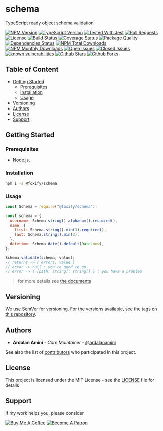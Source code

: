 # schema <!-- omit in toc -->

TypeScript ready object schema validation

[![NPM Version](https://img.shields.io/npm/v/@foxify/schema.svg)](https://www.npmjs.com/package/@foxify/schema)
[![TypeScript Version](https://img.shields.io/npm/types/@foxify/schema.svg)](https://www.typescriptlang.org)
[![Tested With Jest](https://img.shields.io/badge/tested_with-jest-99424f.svg)](https://github.com/facebook/jest)
[![Pull Requests](https://img.shields.io/badge/PRs-Welcome-brightgreen.svg)](https://github.com/foxifyjs/schema/pulls)
[![License](https://img.shields.io/github/license/foxifyjs/schema.svg)](https://github.com/foxifyjs/schema/blob/master/LICENSE)
[![Build Status](https://api.travis-ci.com/foxifyjs/schema.svg?branch=master)](https://travis-ci.com/foxifyjs/schema)
[![Coverage Status](https://codecov.io/gh/foxifyjs/schema/branch/master/graph/badge.svg)](https://codecov.io/gh/foxifyjs/schema)
[![Package Quality](http://npm.packagequality.com/shield/%40foxify%2Fschema.svg)](http://packagequality.com/#?package=@foxify/schema)
[![Dependencies Status](https://david-dm.org/foxifyjs/schema.svg)](https://david-dm.org/foxifyjs/schema)
[![NPM Total Downloads](https://img.shields.io/npm/dt/@foxify/schema.svg)](https://www.npmjs.com/package/@foxify/schema)
[![NPM Monthly Downloads](https://img.shields.io/npm/dm/@foxify/schema.svg)](https://www.npmjs.com/package/@foxify/schema)
[![Open Issues](https://img.shields.io/github/issues-raw/foxifyjs/schema.svg)](https://github.com/foxifyjs/schema/issues?q=is%3Aopen+is%3Aissue)
[![Closed Issues](https://img.shields.io/github/issues-closed-raw/foxifyjs/schema.svg)](https://github.com/foxifyjs/schema/issues?q=is%3Aissue+is%3Aclosed)
[![known vulnerabilities](https://snyk.io/test/github/foxifyjs/schema/badge.svg?targetFile=package.json)](https://snyk.io/test/github/foxifyjs/schema?targetFile=package.json)
[![Github Stars](https://img.shields.io/github/stars/foxifyjs/schema.svg?style=social)](https://github.com/foxifyjs/schema)
[![Github Forks](https://img.shields.io/github/forks/foxifyjs/schema.svg?style=social&label=Fork)](https://github.com/foxifyjs/schema)

## Table of Content <!-- omit in toc -->

- [Getting Started](#Getting-Started)
  - [Prerequisites](#Prerequisites)
  - [Installation](#Installation)
  - [Usage](#Usage)
- [Versioning](#Versioning)
- [Authors](#Authors)
- [License](#License)
- [Support](#Support)

## Getting Started

### Prerequisites

- [Node.js](https://nodejs.org/en/download).

### Installation

```bash
npm i -s @foxify/schema
```

### Usage

```javascript
const Schema = require("@foxify/schema");

const schema = {
  username: Schema.string().alphanum().required(),
  name: {
    first: Schema.string().min(3).required(),
    last: Schema.string().min(3),
  },
  datetime: Schema.date().default(Date.now),
};

Schema.validate(schema, value);
// returns -> { errors, value }
// error -> null : you're good to go
// error -> { [path: string]: string[] } : you have a problem
```

> for more details see [the documents](https://schema.js.org)

## Versioning

We use [SemVer](http://semver.org) for versioning. For the versions available, see the [tags on this repository](https://github.com/foxifyjs/schema/tags).

## Authors

- **Ardalan Amini** - *Core Maintainer* - [@ardalanamini](https://github.com/ardalanamini)

See also the list of [contributors](https://github.com/foxifyjs/schema/contributors) who participated in this project.

## License

This project is licensed under the MIT License - see the [LICENSE](LICENSE) file for details

## Support

If my work helps you, please consider

[![Buy Me A Coffee](https://www.buymeacoffee.com/assets/img/custom_images/orange_img.png)](https://www.buymeacoffee.com/ardalanamini)
[![Become A Patron](https://c5.patreon.com/external/logo/become_a_patron_button.png)](https://www.patreon.com/ardalanamini)
